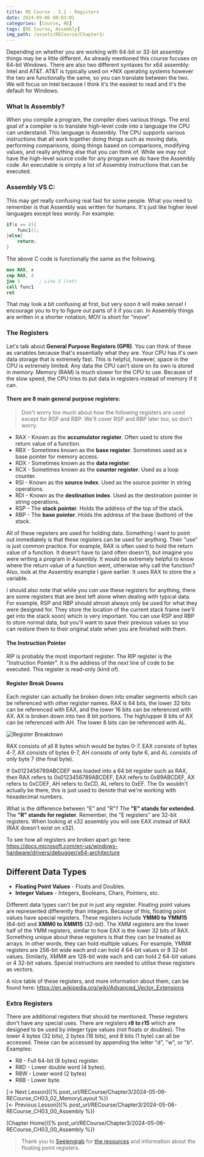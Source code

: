 ```yaml
---
title: RE Course - 3.1 - Registers
date: 2024-05-06 00:03:01
categories: [Course, RE]
tags: [RE Course, Assembly]
img_path: /assets/RECourse/Chapter3/
---
```


Depending on whether you are working with 64-bit or 32-bit assembly things may be a little different. As already mentioned this course focuses on 64-bit Windows. There are also two different syntaxes for x64 assembly: Intel and AT&T. AT&T is typically used on *NIX operating systems however the two are functionally the same, so you can translate between the two. We will focus on Intel because I think it's the easiest to read and it's the default for Windows. 

### What Is Assembly?

When you compile a program, the compiler does various things. The end goal of a compiler is to translate high-level code into a language the CPU can understand. This language is Assembly. The CPU supports various instructions that all work together doing things such as moving data, performing comparisons, doing things based on comparisons, modifying values, and really anything else that you can think of. While we may not have the high-level source code for any program we do have the Assembly code. An executable is simply a list of Assembly instructions that can be executed.

### Assembly VS C:

This may get really confusing real fast for some people. What you need to remember is that Assembly was written for humans. It's just like higher level languages except less wordy. For example:  
```c
if(x == 4){
    func1();
}else{
    return;
}
```

The above C code is functionally the same as the following.
```nasm
mov RAX, x
cmp RAX, 4
jne 5       ; Line 5 (ret)
call func1
ret
```

That may look a bit confusing at first, but very soon it will make sense! I encourage you to try to figure out parts of it if you can. In Assembly things are written in a shorter notation; MOV is short for "move". 

### The Registers

Let's talk about **General Purpose Registers (GPR)**. You can think of these as variables because that's essentially what they are. Your CPU has it's own data storage that is extremely fast. This is helpful, however, space in the CPU is extremely limited. Any data the CPU can't store on its own is stored in memory. Memory (RAM) is much slower for the CPU to use. Because of the slow speed, the CPU tries to put data in registers instead of memory if it can.

#### There are 8 main general purpose registers:

> Don't worry too much about how the following registers are used except for RSP and RBP. We'll cover RSP and RBP later too, so don't worry.

* RAX - Known as the **accumulator register**. Often used to store the return value of a function.
* RBX - Sometimes known as the **base register**. Sometimes used as a base pointer for memory access.
* RDX - Sometimes known as the **data register**. 
* RCX - Sometimes known as the **counter register**. Used as a loop counter.
* RSI - Known as the **source index**. Used as the source pointer in string operations.
* RDI - Known as the **destination index**. Used as the destination pointer in string operations.
* RSP - The **stack pointer**. Holds the address of the top of the stack.
* RBP - The **base pointer**. Holds the address of the base (bottom) of the stack.

All of these registers are used for holding data. Something I want to point out immediately is that these registers can be used for anything. Their "use" is just common practice. For example, RAX is often used to hold the return value of a function. It doesn't have to (and often doesn't), but imagine you were writing a program in Assembly. It would be extremely helpful to know where the return value of a function went, otherwise why call the function? Also, look at the Assembly example I gave earlier. It uses RAX to store the *x* variable.

I should also note that while you *can* use these registers for anything, there are some registers that are best left alone when dealing with typical data. For example, RSP and RBP should almost always only be used for what they were designed for. They store the location of the current stack frame (we'll get into the stack soon) which is very important. You can use RSP and RBP to store normal data, but you'll want to save their previous values so you can restore them to their original state when you are finished with them. 

#### The Instruction Pointer

RIP is probably the most important register. The RIP register is the "Instruction Pointer". It is the address of the *next* line of code to be executed. This register is read-only (kind of).

#### Register Break Downs

Each register can actually be broken down into smaller segments which can be referenced with other register names. RAX is 64 bits, the lower 32 bits can be referenced with EAX, and the lower 16 bits can be referenced with AX. AX is broken down into two 8 bit portions. The high/upper 8 bits of AX can be referenced with AH. The lower 8 bits can be referenced with AL.

![Register Breakdown](RegisterBreakdown.png)

RAX consists of all 8 bytes which would be bytes 0-7. EAX consists of bytes 4-7, AX consists of bytes 6-7, AH consists of only byte 6, and AL consists of only byte 7 (the final byte).

If 0x0123456789ABCDEF was loaded into a 64 bit register such as RAX, then RAX refers to 0x0123456789ABCDEF, EAX refers to 0x89ABCDEF, AX refers to 0xCDEF, AH refers to 0xCD, AL refers to 0xEF. The 0x wouldn't actually be there, this is just used to denote that we're working with hexadecimal numbers.

What is the difference between "E" and "R"? The **"E" stands for extended**. The **"R" stands for register**. Remember, the "E registers" are 32-bit registers. When looking at x32 assembly you will see EAX instead of RAX (RAX doesn't exist on x32).

To see how all registers are broken apart go here:  
<https://docs.microsoft.com/en-us/windows-hardware/drivers/debugger/x64-architecture>

## Different Data Types
* **Floating Point Values** - Floats and Doubles.
* **Integer Values** - Integers, Booleans, Chars, Pointers, etc.

Different data types can't be put in just any register. Floating point values are represented differently than integers. Because of this, floating point values have special registers. These registers include **YMM0 to YMM15** (64-bit) and **XMM0 to XMM15** (32-bit). The XMM registers are the lower half of the YMM registers, similar to how EAX is the lower 32 bits of RAX. Something unique about these registers is that they can be treated as arrays. In other words, they can hold multiple values. For example, YMM# registers are 256-bit wide each and can hold 4 64-bit values or 8 32-bit values. Similarly, XMM# are 128-bit wide each and can hold 2 64-bit values or 4 32-bit values. Special instructions are needed to utilise these registers as vectors.

A nice table of these registers, and more information about them, can be found here: <https://en.wikipedia.org/wiki/Advanced_Vector_Extensions>

### Extra Registers

There are additional registers that should be mentioned. These registers don't have any special uses. There are registers **r8 to r15** which are designed to be used by integer type values (not floats or doubles). The lower 4 bytes (32 bits), 2 bytes (16 bits), and 8 bits (1 byte) can all be accessed. These can be accessed by appending the letter "d", "w", or "b".  
Examples: 
* R8 - Full 64-bit (8 bytes) register.
* R8D - Lower double word (4 bytes).
* R8W - Lower word (2 bytes)
* R8B - Lower byte.

[-> Next Lesson]({% post_url/RECourse/Chapter3/2024-05-06-RECourse_CH03_02_MemoryLayout %})  
[<- Previous Lesson]({% post_url/RECourse/Chapter3/2024-05-06-RECourse_CH03_00_Assembly %})  

[Chapter Home]({% post_url/RECourse/Chapter3/2024-05-06-RECourse_CH03_00_Assembly %})  

> Thank you to [Seelengrab](https://github.com/Seelengrab) for [the resources](https://en.wikipedia.org/wiki/Advanced_Vector_Extensions) and information about the floating point registers.